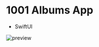 # 1001 Albums App
* SwiftUI

![preview](https://github.com/GromovHub/1001-Albums/blob/main/preview.gif)

